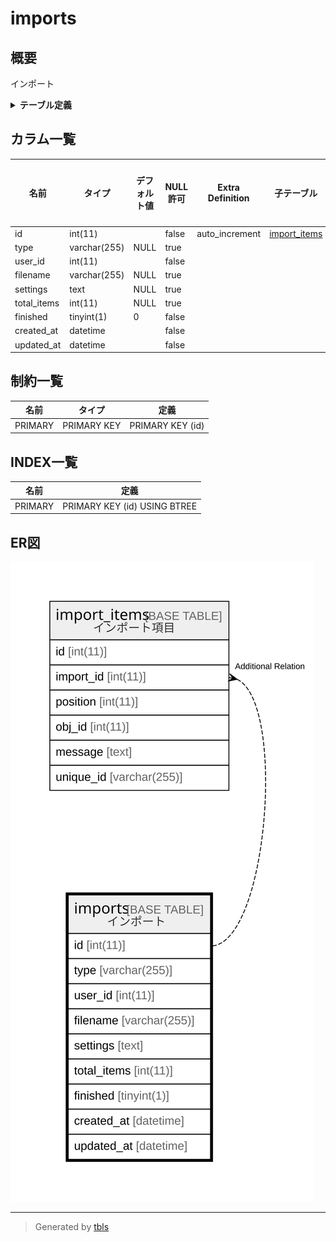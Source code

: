 # imports

## 概要

インポート

<details>
<summary><strong>テーブル定義</strong></summary>

```sql
CREATE TABLE `imports` (
  `id` int(11) NOT NULL AUTO_INCREMENT,
  `type` varchar(255) DEFAULT NULL,
  `user_id` int(11) NOT NULL,
  `filename` varchar(255) DEFAULT NULL,
  `settings` text DEFAULT NULL,
  `total_items` int(11) DEFAULT NULL,
  `finished` tinyint(1) NOT NULL DEFAULT 0,
  `created_at` datetime NOT NULL,
  `updated_at` datetime NOT NULL,
  PRIMARY KEY (`id`)
) ENGINE=InnoDB DEFAULT CHARSET=utf8mb4
```

</details>

## カラム一覧

| 名前          | タイプ          | デフォルト値       | NULL許可   | Extra Definition | 子テーブル                           | 親テーブル      | コメント     |
| ----------- | ------------ | ------------ | -------- | ---------------- | ------------------------------- | ---------- | -------- |
| id          | int(11)      |              | false    | auto_increment   | [import_items](import_items.md) |            |          |
| type        | varchar(255) | NULL         | true     |                  |                                 |            |          |
| user_id     | int(11)      |              | false    |                  |                                 |            |          |
| filename    | varchar(255) | NULL         | true     |                  |                                 |            |          |
| settings    | text         | NULL         | true     |                  |                                 |            |          |
| total_items | int(11)      | NULL         | true     |                  |                                 |            |          |
| finished    | tinyint(1)   | 0            | false    |                  |                                 |            |          |
| created_at  | datetime     |              | false    |                  |                                 |            |          |
| updated_at  | datetime     |              | false    |                  |                                 |            |          |

## 制約一覧

| 名前      | タイプ         | 定義               |
| ------- | ----------- | ---------------- |
| PRIMARY | PRIMARY KEY | PRIMARY KEY (id) |

## INDEX一覧

| 名前      | 定義                           |
| ------- | ---------------------------- |
| PRIMARY | PRIMARY KEY (id) USING BTREE |

## ER図

![er](imports.svg)

---

> Generated by [tbls](https://github.com/k1LoW/tbls)
